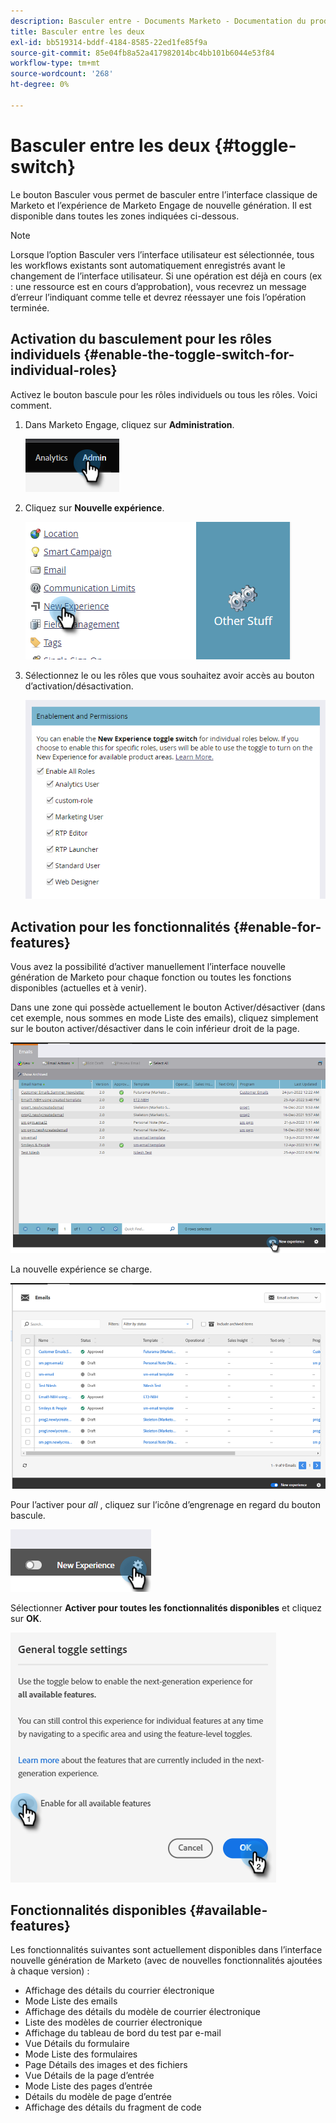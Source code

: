 ```yaml
---
description: Basculer entre - Documents Marketo - Documentation du produit
title: Basculer entre les deux
exl-id: bb519314-bddf-4184-8585-22ed1fe85f9a
source-git-commit: 85e04fb8a52a417982014bc4bb101b6044e53f84
workflow-type: tm+mt
source-wordcount: '268'
ht-degree: 0%

---
```


# Basculer entre les deux {#toggle-switch}

Le bouton Basculer vous permet de basculer entre l’interface classique de Marketo et l’expérience de Marketo Engage de nouvelle génération. Il est disponible dans toutes les zones indiquées ci-dessous.

>[!NOTE]
>
>Lorsque l’option Basculer vers l’interface utilisateur est sélectionnée, tous les workflows existants sont automatiquement enregistrés avant le changement de l’interface utilisateur. Si une opération est déjà en cours (ex : une ressource est en cours d’approbation), vous recevrez un message d’erreur l’indiquant comme telle et devrez réessayer une fois l’opération terminée.

## Activation du basculement pour les rôles individuels {#enable-the-toggle-switch-for-individual-roles}

Activez le bouton bascule pour les rôles individuels ou tous les rôles. Voici comment.

1. Dans Marketo Engage, cliquez sur **Administration**.

   ![](assets/toggle-switch-1.png)

1. Cliquez sur **Nouvelle expérience**.

   ![](assets/toggle-switch-2.png)

1. Sélectionnez le ou les rôles que vous souhaitez avoir accès au bouton d’activation/désactivation.

   ![](assets/toggle-switch-3.png)

## Activation pour les fonctionnalités {#enable-for-features}

Vous avez la possibilité d’activer manuellement l’interface nouvelle génération de Marketo pour chaque fonction ou toutes les fonctions disponibles (actuelles et à venir).

Dans une zone qui possède actuellement le bouton Activer/désactiver (dans cet exemple, nous sommes en mode Liste des emails), cliquez simplement sur le bouton activer/désactiver dans le coin inférieur droit de la page.

![](assets/toggle-switch-4.png)

La nouvelle expérience se charge.

![](assets/toggle-switch-5.png)

Pour l’activer pour _all_ , cliquez sur l’icône d’engrenage en regard du bouton bascule.

![](assets/toggle-switch-6.png)

Sélectionner **Activer pour toutes les fonctionnalités disponibles** et cliquez sur **OK**.

![](assets/toggle-switch-7.png)

## Fonctionnalités disponibles {#available-features}

Les fonctionnalités suivantes sont actuellement disponibles dans l’interface nouvelle génération de Marketo (avec de nouvelles fonctionnalités ajoutées à chaque version) :

* Affichage des détails du courrier électronique
* Mode Liste des emails
* Affichage des détails du modèle de courrier électronique
* Liste des modèles de courrier électronique
* Affichage du tableau de bord du test par e-mail
* Vue Détails du formulaire
* Mode Liste des formulaires
* Page Détails des images et des fichiers
* Vue Détails de la page d’entrée
* Mode Liste des pages d’entrée
* Détails du modèle de page d’entrée
* Affichage des détails du fragment de code

